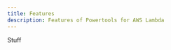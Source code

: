 ```yaml
---
title: Features
description: Features of Powertools for AWS Lambda
---
```


<!-- markdownlint-disable MD043 -->

Stuff
